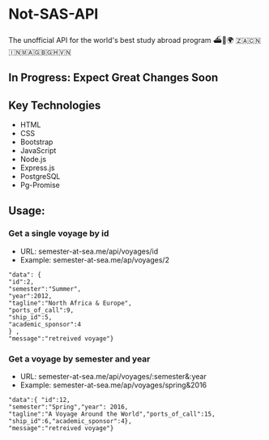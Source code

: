 # Not-SAS-API
The unofficial API for the world's best study abroad program ⛴🌊🌍 🇿🇦🇨🇳🇮🇳🇲🇦🇬🇧🇬🇭🇻🇳

## In Progress: Expect Great Changes Soon


## Key Technologies
 * HTML
 * CSS
 * Bootstrap
 * JavaScript
 * Node.js
 * Express.js
 * PostgreSQL
 * Pg-Promise
 
 ## Usage:
 ### Get a single voyage by id
  * URL: semester-at-sea.me/api/voyages/id
  * Example: semester-at-sea.me/ap/voyages/2
 
 ```{"status":"success", 
"data": { 
"id":2, 
"semester":"Summer",
"year":2012, 
"tagline":"North Africa & Europe", 
"ports_of_call":9, 
"ship_id":5,
"academic_sponsor":4 
} , 
"message":"retreived voyage"}
```

### Get a voyage by semester and year
  * URL: semester-at-sea.me/api/voyages/:semester&:year
  * Example: semester-at-sea.me/ap/voyages/spring&2016
  
  ```{"status":"success",
  "data":{ "id":12,
  "semester":"Spring","year": 2016,
  "tagline":"A Voyage Around the World","ports_of_call":15,
  "ship_id":6,"academic_sponsor":4},
  "message":"retreived voyage"}
  ```
  

